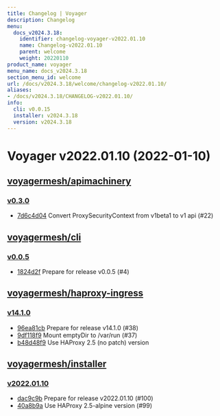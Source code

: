 ```yaml
---
title: Changelog | Voyager
description: Changelog
menu:
  docs_v2024.3.18:
    identifier: changelog-voyager-v2022.01.10
    name: Changelog-v2022.01.10
    parent: welcome
    weight: 20220110
product_name: voyager
menu_name: docs_v2024.3.18
section_menu_id: welcome
url: /docs/v2024.3.18/welcome/changelog-v2022.01.10/
aliases:
- /docs/v2024.3.18/CHANGELOG-v2022.01.10/
info:
  cli: v0.0.15
  installer: v2024.3.18
  version: v2024.3.18
---
```


# Voyager v2022.01.10 (2022-01-10)


## [voyagermesh/apimachinery](https://github.com/voyagermesh/apimachinery)

### [v0.3.0](https://github.com/voyagermesh/apimachinery/releases/tag/v0.3.0)

- [7d6c4d04](https://github.com/voyagermesh/apimachinery/commit/7d6c4d04) Convert ProxySecurityContext from v1beta1 to v1 api (#22)



## [voyagermesh/cli](https://github.com/voyagermesh/cli)

### [v0.0.5](https://github.com/voyagermesh/cli/releases/tag/v0.0.5)

- [1824d2f](https://github.com/voyagermesh/cli/commit/1824d2f) Prepare for release v0.0.5 (#4)



## [voyagermesh/haproxy-ingress](https://github.com/voyagermesh/haproxy-ingress)

### [v14.1.0](https://github.com/voyagermesh/haproxy-ingress/releases/tag/v14.1.0)

- [96ea81cb](https://github.com/voyagermesh/haproxy-ingress/commit/96ea81cb) Prepare for release v14.1.0 (#38)
- [9df118f9](https://github.com/voyagermesh/haproxy-ingress/commit/9df118f9) Mount emptyDir to /var/run (#37)
- [b48d48f9](https://github.com/voyagermesh/haproxy-ingress/commit/b48d48f9) Use HAProxy 2.5 (no patch) version



## [voyagermesh/installer](https://github.com/voyagermesh/installer)

### [v2022.01.10](https://github.com/voyagermesh/installer/releases/tag/v2022.01.10)

- [dac9c9b](https://github.com/voyagermesh/installer/commit/dac9c9b) Prepare for release v2022.01.10 (#100)
- [40a8b9a](https://github.com/voyagermesh/installer/commit/40a8b9a) Use HAProxy 2.5-alpine version (#99)




